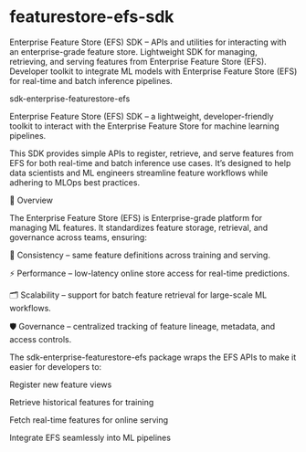 # featurestore-efs-sdk
Enterprise Feature Store (EFS) SDK – APIs and utilities for interacting with an enterprise-grade feature store.  Lightweight SDK for managing, retrieving, and serving features from Enterprise Feature Store (EFS).  Developer toolkit to integrate ML models with Enterprise Feature Store (EFS) for real-time and batch inference pipelines.

sdk-enterprise-featurestore-efs

Enterprise Feature Store (EFS) SDK – a lightweight, developer-friendly toolkit to interact with the Enterprise Feature Store for machine learning pipelines.

This SDK provides simple APIs to register, retrieve, and serve features from EFS for both real-time and batch inference use cases. It’s designed to help data scientists and ML engineers streamline feature workflows while adhering to MLOps best practices.

🚀 Overview

The Enterprise Feature Store (EFS) is Enterprise-grade platform for managing ML features. It standardizes feature storage, retrieval, and governance across teams, ensuring:

🔄 Consistency – same feature definitions across training and serving.

⚡ Performance – low-latency online store access for real-time predictions.

🗂️ Scalability – support for batch feature retrieval for large-scale ML workflows.

🛡️ Governance – centralized tracking of feature lineage, metadata, and access controls.

The sdk-enterprise-featurestore-efs package wraps the EFS APIs to make it easier for developers to:

Register new feature views

Retrieve historical features for training

Fetch real-time features for online serving

Integrate EFS seamlessly into ML pipelines
